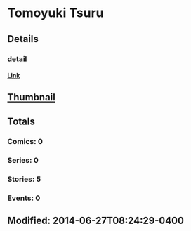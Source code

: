 # Tomoyuki  Tsuru 
## Details
### detail
#### [Link](http://marvel.com/comics/creators/12405/tomoyuki_tsuru?utm_campaign=apiRef&utm_source=225578a89fc76f3d20fbffda5d17a88d)
## [Thumbnail](http://i.annihil.us/u/prod/marvel/i/mg/b/40/image_not_available.jpg)
## Totals
### Comics: 0
### Series: 0
### Stories: 5
### Events: 0
## Modified: 2014-06-27T08:24:29-0400